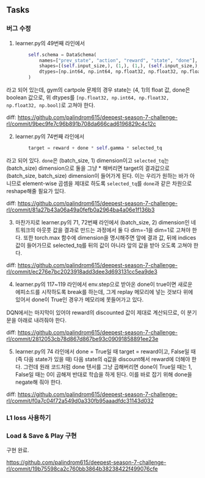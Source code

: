 ## Tasks

### 버그 수정

1. learner.py의 49번째 라인에서

```python
        self.schema = DataSchema(
            names=["prev_state", "action", "reward", "state", "done"],
            shapes=[(self.input_size,), (1,), (1,), (self.input_size,), (1,)],
            dtypes=[np.int64, np.int64, np.float32, np.float32, np.float32],
        )
```

라고 되어 있는데, gym의 cartpole 문제의 경우 state는 (4, 1)의 float 값, done은 boolean 값으로, 위 dtypes를 `[np.float32, np.int64, np.float32, np.float32, np.bool]`로 고쳐야 한다.

diff: https://github.com/palindrom615/deepest-season-7-challenge-rl/commit/9bec9fe7c96b891b708da666cad6196829c4c12c

2. learner.py의 74번째 라인에서

```python
        target = reward + done * self.gamma * selected_tq
```

라고 되어 있다. `done`은 (batch_size, 1) dimension이고 `selected_tq`는 (batch_size) dimension으로 둘을 그냥 * 해버리면 target의 결과값으로 (batch_size, batch_size) dimension이 들어가게 된다. 이는 우리가 원하는 바가 아니므로 element-wise 곱셈을 제대로 하도록 `selected_tq`를 `done`과 같은 차원으로 reshape해줄 필요가 있다.

diff: https://github.com/palindrom615/deepest-season-7-challenge-rl/commit/81a27b43a06a49a0fefb0a2964ba4a06e1f136b3

3. 마찬가지로 learner.py의 71, 72번째 라인에서 (batch_size, 2) dimension인 네트워크의 아웃풋 값을 결과로 만드는 과정에서 둘 다 dim=-1을 dim=1로 고쳐야 한다. 또한 torch.max 함수에 dimension을 명시해주면 앞에 결과 값, 뒤에 indices 값이 들어가므로 selected_tq를 뒤의 값이 아니라 앞의 값을 받아 오도록 고쳐야 한다.

diff: https://github.com/palindrom615/deepest-season-7-challenge-rl/commit/ec276e7bc2023918add3dee3d693131cc5ea9de3

4. learner.py의 117~119 라인에서 env.step으로 받아온 done이 true이면 새로운 에피소드를 시작하도록 break를 하는데, 그게 replay 메모리에 넣는 것보다 위에 있어서 done이 True인 경우가 메모리에 못들어가고 있다.

DQN에서는 마지막이 있어야 reward의 discounted 값이 제대로 계산되므로, 이 분기문을 아래로 내려줘야 한다.

diff: https://github.com/palindrom615/deepest-season-7-challenge-rl/commit/2812053cb78d867d867be93c09091858891ee23e

5. learner.py의 74 라인에서 done = True일 때 target = reward이고, False일 때(즉 다음 state가 있을 때) 다음 state의 q값을 discount해서 reward에 더해야 한다. 그런데 원래 코드처럼 done 텐서를 그냥 곱해버리면 done이 True일 때는 1, False일 때는 0이 곱해져 반대로 학습을 하게 된다. 이를 바로 잡기 위해 done을 negate해 줘야 한다.

diff: https://github.com/palindrom615/deepest-season-7-challenge-rl/commit/f0a7c04f72a549d0a330fb95aaadfdc31143d032

### L1 loss 사용하기

### Load & Save & Play 구현

구현 완료.

https://github.com/palindrom615/deepest-season-7-challenge-rl/commit/19b75598ca2c760bb3864b38238422f499076cfe
